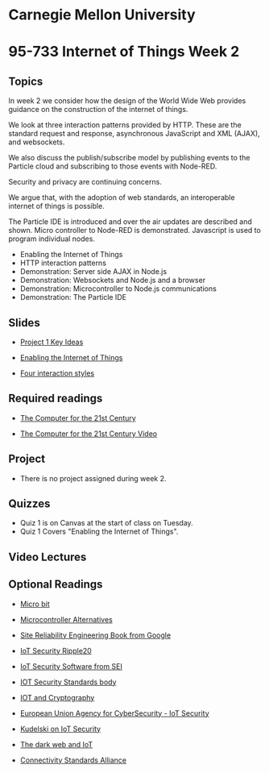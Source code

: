 # Carnegie Mellon University

# 95-733 Internet of Things Week 2

## Topics

In week 2 we consider how the design of the World Wide Web provides guidance on the construction of the internet of things.

We look at three interaction patterns provided by HTTP. These are the standard request and response, asynchronous JavaScript and XML (AJAX), and websockets.

We also discuss the publish/subscribe model by publishing events to the Particle cloud
and subscribing to those events with Node-RED.

Security and privacy are continuing concerns.

We argue that, with the adoption of web standards, an interoperable internet of things is possible.

The Particle IDE is introduced and over the air updates are described and shown. Micro controller to Node-RED is demonstrated.
Javascript is used to program individual nodes.

+ Enabling the Internet of Things
+ HTTP interaction patterns
+ Demonstration: Server side AJAX in Node.js
+ Demonstration: Websockets and Node.js and a browser
+ Demonstration: Microcontroller to Node.js communications
+ Demonstration: The Particle IDE

## Slides
+ [Project 1 Key Ideas](https://www.andrew.cmu.edu/user/mm6/95-733/PowerPoint/02_Project1_Key_Ideas.pdf)

+ [Enabling the Internet of Things](https://www.andrew.cmu.edu/user/mm6/95-733/PowerPoint/02_EnablingTheInternetOfThings.pdf)

+ [Four interaction styles](https://www.andrew.cmu.edu/user/mm6/95-733/PowerPoint/02_Four_Styles.pdf)

<!--
+ [Server side Java and server side AJAX](https://www.andrew.cmu.edu/user/mm6/95-733/PowerPoint/02_ServerSideJavaAndAJAX.pdf)
-->
## Required readings

+ [The Computer for the 21st Century](https://www.andrew.cmu.edu/user/mm6/95-733/iot/The_Computer_For_The_21st_Century.pdf)

+ [The Computer for the 21st Century Video ](https://www.youtube.com/watch?v=CkHALBOqn7s)


<!--
+ [Connect Photon to CMU Wi-Fi ](https://www.andrew.cmu.edu/user/mm6/95-733/Photon_Connect_CMU_Wi-Fi.txt)
-->

## Project

+ There is no project assigned during week 2.

## Quizzes

+ Quiz 1 is on Canvas at the start of class on Tuesday.
+ Quiz 1 Covers "Enabling the Internet of Things".

## Video Lectures
<!--
+ [06_ReviewQuiz_Week2](https://heinzcollege.mediasite.com/Mediasite/MyMediasite/presentations/dddc9d7adb3e44eabb9ccb8a226e13ea1d)
+ [07_Lecture2](https://heinzcollege.mediasite.com/Mediasite/MyMediasite/presentations/e7e80e8afad44277a86f935fb37c87f81d)
+ [08_Lecture2](https://heinzcollege.mediasite.com/Mediasite/MyMediasite/presentations/a2b2886c525d453ab22a955f017986c91d)
+ [09_Lecture2](https://heinzcollege.mediasite.com/Mediasite/MyMediasite/presentations/4567e3ee057d4d2180ca1d59f0850fe71d)
-->

## Optional Readings

<!--
+ [Photons and Windows 10 Set up](https://www.andrew.cmu.edu/user/mm6/95-733/Photon/SetupParticlePhotoninWindows10.pdf)
-->
<!--
+ [Photons Used by CheerLights and ThingSpeak](https://cheerlights.com)
-->

+ [Micro bit ](http://microbit.org/)

+ [Microcontroller Alternatives ](https://thenewstack.io/10-diy-development-boards-iot-prototyping/)

+ [Site Reliability Engineering Book from Google](https://sre.google/books/)

+ [IoT Security Ripple20](https://www.zdnet.com/google-amp/article/ripple20-vulnerabilities-will-haunt-the-iot-landscape-for-years-to-come/)


+ [IoT Security Software from SEI](https://www.sei.cmu.edu/news-events/news/article.cfm?assetId=644874)

+ [IOT Security Standards body](https://www.ioxtalliance.org/)

+ [IOT and Cryptography](https://www.nist.gov/news-events/news/2025/08/nist-finalizes-lightweight-cryptography-standard-protect-small-devices)

+ [European Union Agency for CyberSecurity - IoT Security](https://www.enisa.europa.eu/publications/guidelines-for-securing-the-internet-of-things)

+ [Kudelski on IoT Security](https://www.kudelski-iot.com/)

+ [The dark web and IoT](https://www.cnbc.com/2023/01/09/the-dark-webs-criminal-minds-see-iot-as-the-next-big-hacking-prize.html)

+ [Connectivity Standards Alliance](https://csa-iot.org/)

